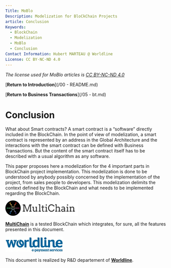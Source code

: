 ```yaml
---
Title: MoBlo
Description: Modelization for BloCkChain Projects
article: Conclusion
Keywords:
  - BlockChain
  - Modelization
  - MoBlo
  - Conclusion
Contact Information: Hubert MARTEAU @ Worldline
License: CC BY-NC-ND 4.0
---
```


_The license used for MoBlo articles is_ [_CC BY-NC-ND 4.0_](https://creativecommons.org/licenses/by-nc-nd/4.0/)

[**Return to Introduction**](/00 - README.md)

[**Return to Business Transactions**](/05 - bt.md)

# Conclusion

What about Smart contracts? A smart contract is a “software” directly included in the BlockChain. In the point of view of modelization, a smart contract is represented by an address in the Global Architecture and the interactions with the smart contract can be defined with Business Transactions. But the content of the smart contract itself has to be described with a usual algorithm as any software.

This paper proposes here a modelization for the 4 important parts in BlockChain project implementation. This modelization is done to be understood by anybody possibly concerned by the implementation of the project, from sales people to developers. This modelization delimits the context defined by the BlockChain and what needs to be implemented regarding the BlockChain.

![](/Img/multichain-logo-248x48.png)

[**MultiChain**](http://www.multichain.com/) is a tested BlockChain which integrates, for sure, all the features presented in this document.

[![](/Img/WorldLine-Logo-petit.jpg)](https://worldline.com)

This document is realized by R&D departement of [**Worldline**](https://worldline.com).

